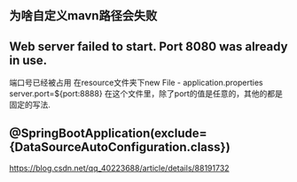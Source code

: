 ## 为啥自定义mavn路径会失败

## Web server failed to start. Port 8080 was already in use.
端口号已经被占用
在resource文件夹下new File - application.properties
server.port=${port:8888}
在这个文件里，除了port的值是任意的，其他的都是固定的写法.

## @SpringBootApplication(exclude= {DataSourceAutoConfiguration.class})
https://blog.csdn.net/qq_40223688/article/details/88191732